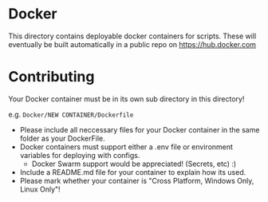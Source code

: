 # Docker
This directory contains deployable docker containers for scripts. These will eventually be built automatically in a public repo on https://hub.docker.com

# Contributing

Your Docker container must be in its own sub directory in this directory!

e.g. `Docker/NEW CONTAINER/Dockerfile`

- Please include all neccessary files for your Docker container in the same folder as your DockerFile.
- Docker containers must support either a .env file or environment variables for deploying with configs.
  - Docker Swarm support would be appreciated! (Secrets, etc) :)
- Include a README.md file for your container to explain how its used.
- Please mark whether your container is "Cross Platform, Windows Only, Linux Only"!
